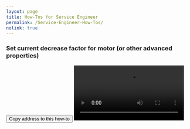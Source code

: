 ```yaml
---
layout: page
title: How-Tos for Service Engineer
permalink: /Service-Engineer-How-Tos/
nolink: true
---
```



### <a name="Vid200"></a>Set current decrease factor for motor (or other advanced properties)
<button class="btn" data-clipboard-text="{{site.fullUrl}}{{page.url}}#Vid200">
    Copy address to this how-to
</button>
<video  controls="controls">
<source src="https://lightconupdater.blob.core.windows.net/topas4infopage/Videos/HowToSetCurrentDecreaseFactor.mp4" type="video/mp4" />
</video>

